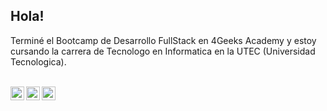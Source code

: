 ## Hola!
Terminé el Bootcamp de Desarrollo FullStack en 4Geeks Academy y estoy cursando la carrera de Tecnologo en Informatica en la UTEC (Universidad Tecnologica).

<br/>

<a href="www.linkedin.com/in/nicogui7">
<img align="left" alt="Nicolas Guillen Linkedin" width="22px" src="https://icongr.am/fontawesome/linkedin-square.svg?size=128&color=70c8ff" />
</a>
<a href="https://twitter.com/NicoGui7">
<img align="left" alt="Nicolas Guillen Twitter" width="22px" src="https://icongr.am/fontawesome/twitter.svg?size=128&color=70c8ff" />
</a>
<a href="https://www.instagram.com/nico.gui.7/">
<img align="left" alt="Nicolas Guillen Instagram" width="22px" src="https://icongr.am/fontawesome/instagram.svg?size=128&color=70c8ff" />
</a>
